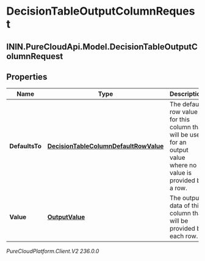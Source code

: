 # DecisionTableOutputColumnRequest

## ININ.PureCloudApi.Model.DecisionTableOutputColumnRequest

## Properties

|Name | Type | Description | Notes|
|------------ | ------------- | ------------- | -------------|
| **DefaultsTo** | [**DecisionTableColumnDefaultRowValue**](DecisionTableColumnDefaultRowValue) | The default row value for this column that will be used for an output value where no value  is provided by a row. | [optional] |
| **Value** | [**OutputValue**](OutputValue) | The output data of this column that will be provided by each row. | |



_PureCloudPlatform.Client.V2 236.0.0_
